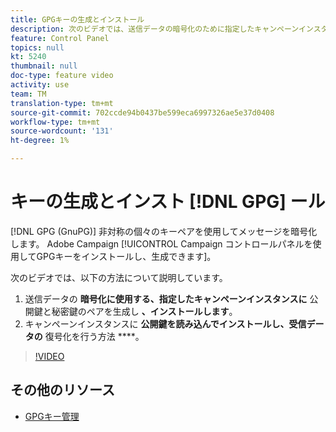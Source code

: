 ```yaml
---
title: GPGキーの生成とインストール
description: 次のビデオでは、送信データの暗号化のために指定したキャンペーンインスタンスに公開鍵と秘密鍵のペアを生成してインストールする方法と、受信データの復号化のためにキャンペーンインスタンスに公開鍵を読み込んでインストールする方法を説明します。
feature: Control Panel
topics: null
kt: 5240
thumbnail: null
doc-type: feature video
activity: use
team: TM
translation-type: tm+mt
source-git-commit: 702ccde94b0437be599eca6997326ae5e37d0408
workflow-type: tm+mt
source-wordcount: '131'
ht-degree: 1%

---
```



# キーの生成とインスト [!DNL GPG] ール

[!DNL GPG (GnuPG)] 非対称の個々のキーペアを使用してメッセージを暗号化します。 Adobe Campaign [!UICONTROL Campaign コントロールパネルを使用してGPGキーをインストールし、生成できます]。

次のビデオでは、以下の方法について説明しています。

1. 送信データの **暗号化に使用する、指定したキャンペーンインスタンスに** 公開鍵と秘密鍵のペアを生成し **、インストールします**。
2. キャンペーンインスタンスに **公開鍵を読み込んでインストールし、受信データの** 復号化を行う方法 ****。

>[!VIDEO](https://video.tv.adobe.com/v/34201?quality=12)

## その他のリソース

* [GPGキー管理](https://docs.adobe.com/content/help/en/control-panel/using/instances-settings/gpg-keys-management.html)
